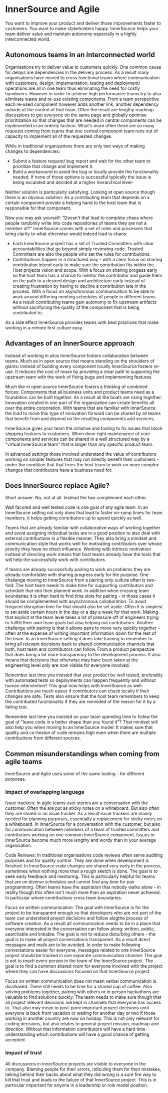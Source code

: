 # InnerSource and Agile

You want to improve your product and deliver those improvements faster to customers.
You want to make stakeholders happy.
InnerSource helps your team deliver value and maintain autonomy especially in a highly interconnected world.


## Autonomous teams in an interconnected world

Organisations try to deliver value to customers quickly.
One common cause for delays are dependencies in the delivery process.
As a result many organisations have moved to cross functional teams where communication with customers, design, implementation, testing and deployment/ operations are all in one team thus eliminating the need for costly handovers.
However in order to achieve high performance teams try to also eliminate waste and re-use existing components.
From a team perspective each re-used component however adds another link, another dependency outside of the control of that team.
Often the result are lengthy roadmap discussions to get everyone on the same page and globally optimise prioritization so that changes that are needed in central components can be implemented in an orderly fashion.
What's more often there are so many requests coming from teams that one central component team runs out of capacity to implement all of the requested changes.

While in traditional organizations there are only two ways of making changes to dependencies:
* Submit a feature request/ bug report and wait for the other team to prioritize that change and implement it.
* Build a workaround to avoid the bug or locally provide the functionality needed.
If none of those options is successful typically the issue is being escalated and decided at a higher hierarchical level-

Neither solution is particularly satisfying.
Looking at open source though there is an obvious solution: As a contributing team that depends on a certain component provide a helping hand to the host team that is responsible for that component.

Now you may ask yourself: "Doesn't that lead to complete chaos where people randomly write into code repositories of teams they are not a member of?" InnerSource comes with a set of roles and processes that bring clarity to what otherwise would indeed lead to chaos:
* Each InnerSource project has a set of Trusted Committers with clear accountabilities that go beyond simply reviewing code.
Trusted Committers are also the people who set the rules for contributions.
* Contributions happen in a structured way - with a clear focus on sharing contribution intend early to make sure the contribution fits within the Host projects vision and scope.
With a focus on sharing progess early so the host team has a chance to mentor the contributor and guide them on the path to a desired design and architecture early instead of creating frustration by having to decline a contribution late in the process.
With a focus on asynchronous communication to be able to work around differing meeting schedules of people in different teams.
As a result contributing teams gain autonomy to fix upstream artifacts without sacrifycing the quality of the component that is being contributed to.

As a side effect InnerSource provides teams with best practices that make working in a remote first culture easy.

## Advantages of an InnerSource approach

Instead of working in silos InnerSource fosters collaboration between teams.
Much as in open source that means standing on the shoulders of giants: Instead of building every component locally InnerSource fosters re-use.
It reduces the cost of reuse by providing a clear path to supporing the upstream team with the work of fixing bugs and implementing features.

Much like in open source InnerSource fosters a thinking of combined forces: Components that all business units and product teams need as a foundation can be built together.
As a result all the boats are rising together: Innovation created in one part of the organization can create benefits all over the entire corporation.
With teams that are familiar with InnerSource the load to move this type of innovation forward can be shared by all teams that benefit from and depend on the resulting components and services.

InnerSource gives your team the initiative and tooling to fix issues that block shipping features to customers.
When done right maintenance of core components and services can be shared in a well structured way by a "virtual InnerSource team" that is larger than any specific product team.

In advanced settings those involved understand the value of contributors working on simpler features that may not directly benefit their customers - under the condition that that frees the host team to work on more complex changes that contributors hava a business need for.


## Does InnerSource replace Agile?

Short answer: No, not at all. Instead the two complement each other:

Well facored and well tested code is one goal of any agile team. In an InnerSource setting not only does that lead to faster on-ramp times for team members, it helps getting contributors up to speed quickly as well.

Teams that are already familiar with collaborative ways of working together and avoid assigning individual tasks are in a good position to also deal with external contributions in a flexible manner.
They also bring a mindset and communication style that works well for motivating contributors over whose priority they have no direct influence.
Working with intrinsic motivation instead of directing work means that host teams already have the tools that will help the successfully work with contributors.

If teams are already successfully pairing to work on problems they are already comfortable with sharing progress early for the purpose.
One challenge moving to InnerSource from a pairing only culture often is two-fold: The host team needs to make time for supporting contributors and schedule that into their planned work.
In addition when crossing team boundaries it is often hard to find time slots for pairing - in those cases it should be complemented with asynchronous collaboration.
To avoid frequent disruption time for that should also be set aside.
Often it is simplest to set aside certain hours in the day or a day a week for that work.
Making that explicit at the team level takes a lot of pressure off of engineers trying to fullfill their own team goals but also helping out contributors.
Another challenge with pairing is that it allows pairs to move very quickly together - often at the expense of writing important information down for the rest of the team.
In an InnerSource setting it does take training to remember to bring all relevant decisions back to shared communication channels that both, host team and contributors can follow.
From a product perspective that does bring a lot more transparency to the development process.
It also means that decisions that otherwise may have been taken at the engineering level only are now visible for everyone involved.

Remember last time you insisted that your product be well tested, preferably with automated tests so deployments can happen frequently and without human intervention?
This goal now helps with InnerSource as well: Contributions are much easier if contributors can check locally if their changes are safe.
Tests also ensure that the host team remembers to keep the contributed functionality if they are reminded of the reason for it by a failing test.

Remember last time you insisted on your team spending time to follow the goal of "leave code in a better shape than you found it"?
That mindset will also help you when moving to an InnerSource model: It makes sure that quality and co-hesion of code remains high even when there are multiple contributions from different sources.


## Common misunderstandings when coming from agile teams

InnerSource and Agile uses some of the same tooling - for different purposes.

### Impact of overlapping language

Issue trackers: In agile teams user stories are a conversation with the customer.
Often the are put as sticky notes on a whiteboard.
But also often they are stored in an issue tracker.
As a result issue trackers are mainly needed for planning purposes, essentially a replacement for sticky notes on a whiteboard.
In InnerSource for a conversation with the customer, but also for communication between members of a team of trusted committers and contributors working on one common InnerSource component.
Issues in InnerSource become much more lengthy and wordy than in your average organisation.

Code Reviews: In traditional organisations code reviews often serve auditing purposes and for quality control.
They are done when development is finished.
In InnerSource code changes are shared very early in the process, sometimes when nothing more than a rough sketch is done.
The goal is to seek early feedback and mentoring.
This is particularly helpful for teams that are on diverse schedules and cannot find any time for pair programming.
Often teams have the aspiration that nobody walks alone - in reality though this often isn't much more than an aspiration never achieved.
In particular where contributions cross team boundaries.

Focus on written communication: The goal with InnerSource is for the project to be transparent enough so that developers who are not part of the team can understand project decisions and follow alogthe process of software creation.
As a result all communication needs to be in a place that everyone interested in the conversation can follow along: written, public, searchable and linkable.
The goal is not to reduce disturbing others - the goal is to make all project conversations transparent.
As a result direct messages and mails are to be avoided.
In order to make following conversations easier for everyone, messages related to one InnerSource project should be tracked in one separate communication channel: The goal is not to reach every person in the team of the InnerSource project.
The goal is to find a common shared room for everyone involved with the project where they can have discussions focused on that InnerSource project.


Focus on written communication does not mean verbal communication is disallowed.
There still needs to be time for a shared cup of coffee.
Also solving problems together, pairing with others or in person hackathons are valuable to find solutions quickly.
The team needs to make sure though that all project relevant decisions are kept in channels that everyone has access to.
That also may mean to post-pone important project decisions until everyone is back from vacation or waiting for another day or two if those working in another country are now on holiday.
This is not only relevant for coding decisions, but also relates to general project mission, roadmap and direction.
Without that information contributors will have a hard time understanding which contributions will have a good chance of getting accepted.

### Impact of trust

All discussions in InnerSource projects are visible to everyone in the company.
Blaming people for their errors, ridiculing them for their mistakes, talking behind their backs about what they did wrong is a sure fire way to kill that trust and leads to the failure of that InnerSource project.
This is in particular important for anyone in a leadership or role model position.

